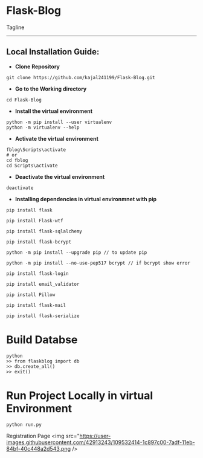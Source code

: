 # Flask-Blog
Tagline
***
Local Installation Guide:
---
* **Clone Repository**
```
git clone https://github.com/kajal241199/Flask-Blog.git
```
* **Go to the Working directory**
```
cd Flask-Blog
```
* **Install the virtual environment**
```
python -m pip install --user virtualenv
python -m virtualenv --help
```
* **Activate the virtual environment**
```
fblog\Scripts\activate
# or 
cd fblog
cd Scripts\activate
```
* **Deactivate the virtual environment**
```
deactivate
```
* **Installing dependencies in virtual environmnet with pip**
```
pip install flask

pip install Flask-wtf

pip install flask-sqlalchemy

pip install flask-bcrypt

python -m pip install --upgrade pip // to update pip

python -m pip install --no-use-pep517 bcrypt // if bcrypt show error

pip install flask-login

pip install email_validator

pip install Pillow

pip install flask-mail

pip install flask-serialize
```
# Build Databse
```
python
>> from flaskblog import db
>> db.create_all()
>> exit()
```
# Run Project Locally in virtual Environment
```
python run.py
```
Registration Page
<img src="https://user-images.githubusercontent.com/42913243/109532414-1c897c00-7adf-11eb-84bf-40c448a2d543.png />








